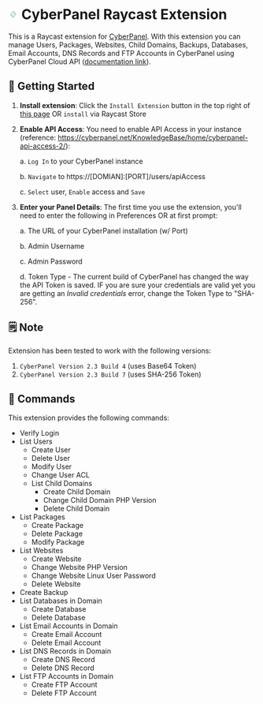 # <img src="./assets/cyberpanel.png" width="20" height="20" /> CyberPanel Raycast Extension

This is a Raycast extension for [CyberPanel](https://cyberpanel.net/). With this extension you can manage Users, Packages, Websites, Child Domains, Backups, Databases, Email Accounts, DNS Records and FTP Accounts in CyberPanel using CyberPanel Cloud API ([documentation link](https://documenter.getpostman.com/view/2s8Yt1s9Pf?version=latest)).

## 🚀 Getting Started

1. **Install extension**: Click the `Install Extension` button in the top right of [this page](https://www.raycast.com/xmok/cyberpanel) OR `install` via Raycast Store

2. **Enable API Access**: You need to enable API Access in your instance (reference: https://cyberpanel.net/KnowledgeBase/home/cyberpanel-api-access-2/):

    a. `Log In` to your CyberPanel instance

    b. `Navigate` to https://[DOMIAN]:[PORT]/users/apiAccess

    c. `Select` user, `Enable` access and `Save`

3. **Enter your Panel Details**: The first time you use the extension, you'll need to enter the following in Preferences OR at first prompt:

    a. The URL of your CyberPanel installation (w/ Port)

    b. Admin Username

    c. Admin Password

    d. Token Type - The current build of CyberPanel has changed the way the API Token is saved. IF you are sure your credentials are valid yet you are getting an _Invalid credentials_ error, change the Token Type to "SHA-256".

## 🗒️ Note

Extension has been tested to work with the following versions:
1. `CyberPanel Version 2.3 Build 4` (uses Base64 Token)
1. `CyberPanel Version 2.3 Build 7` (uses SHA-256 Token)

## 🔧 Commands

This extension provides the following commands:

- Verify Login
- List Users
    - Create User
    - Delete User
    - Modify User
    - Change User ACL
    - List Child Domains
        - Create Child Domain
        - Change Child Domain PHP Version
        - Delete Child Domain
- List Packages
    - Create Package
    - Delete Package
    - Modify Package
- List Websites
    - Create Website
    - Change Website PHP Version
    - Change Website Linux User Password
    - Delete Website
- Create Backup
- List Databases in Domain
    - Create Database
    - Delete Database
- List Email Accounts in Domain
    - Create Email Account
    - Delete Email Account
- List DNS Records in Domain
    - Create DNS Record
    - Delete DNS Record
- List FTP Accounts in Domain
    - Create FTP Account
    - Delete FTP Account